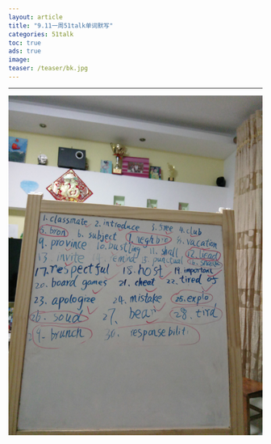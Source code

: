 ```yaml
---
layout: article
title: "9.11一周51talk单词默写"
categories: 51talk
toc: true
ads: true
image:
teaser: /teaser/bk.jpg
---
```


---



![df](https://github.com/storage201608/storage/blob/master/chenyifan2016/_posts/51talk/2016-09-11-2016091119214351talk.md/IMG_20160911_191824.jpg?raw=true)

